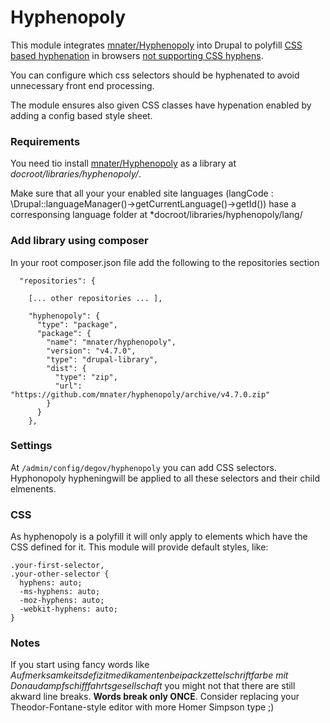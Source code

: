 # Hyphenopoly

This module integrates [mnater/Hyphenopoly](https://github.com/mnater/Hyphenopoly/) into Drupal to polyfill [CSS based hyphenation](https://developer.mozilla.org/en-US/docs/Web/CSS/hyphens) in browsers [not supporting CSS hyphens](https://caniuse.com/#search=hyphens).

You can configure which css selectors should be hyphenated to avoid unnecessary front end processing.

The module ensures also given CSS classes have hypenation enabled by adding a config based style sheet.

### Requirements

You need tio install [mnater/Hyphenopoly](https://github.com/mnater/Hyphenopoly/) as a library at *docroot/libraries/hyphenopoly/*. 

Make sure that all your your enabled site languages (langCode : \Drupal::languageManager()->getCurrentLanguage()->getId()) hase a corresponsing language folder at *docroot/libraries/hyphenopoly/lang/<your language>

### Add library using composer

In your root composer.json file add the following to the repositories section

```
  "repositories": {
  
    [... other repositories ... ], 
    
    "hyphenopoly": {
      "type": "package",
      "package": {
        "name": "mnater/hyphenopoly",
        "version": "v4.7.0",
        "type": "drupal-library",
        "dist": {
          "type": "zip",
          "url": "https://github.com/mnater/hyphenopoly/archive/v4.7.0.zip"
        }
      }
    },

```

### Settings

At `/admin/config/degov/hyphenopoly` you can add CSS selectors. Hyphonopoly hypheningwill be applied to all these selectors and their child elmenents.

### CSS

As hyphenopoly is a polyfill it will only apply to elements which have the CSS defined for it. This module will provide default styles, like: 

```
.your-first-selector,
.your-other-selector {
  hyphens: auto;
  -ms-hyphens: auto;
  -moz-hyphens: auto;
  -webkit-hyphens: auto;
}
```

### Notes

If you start using fancy words like *Aufmerksamkeitsdefizitmedikamentenbeipackzettelschriftfarbe mit Donaudampfschifffahrtsgesellschaft* you might not that there are still akward line breaks. **Words break only ONCE**. Consider replacing your Theodor-Fontane-style editor with more Homer Simpson type ;)

